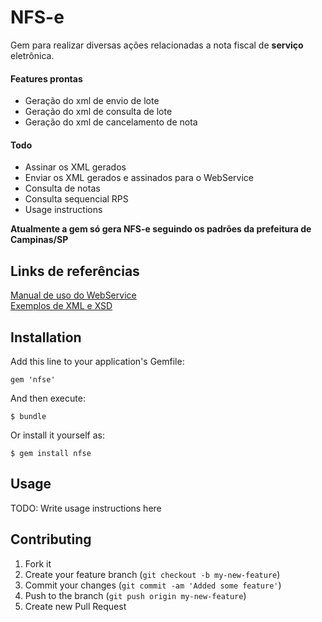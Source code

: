 # NFS-e

Gem para realizar diversas ações relacionadas a nota fiscal de **serviço** eletrônica.

#### Features prontas
* Geração do xml de envio de lote
* Geração do xml de consulta de lote
* Geração do xml de cancelamento de nota

#### Todo
* Assinar os XML gerados
* Enviar os XML gerados e assinados para o WebService
* Consulta de notas
* Consulta sequencial RPS
* Usage instructions

**Atualmente a gem só gera NFS-e seguindo os padrões da prefeitura de Campinas/SP**

## Links de referências
[Manual de uso do WebService](http://nfse.campinas.sp.gov.br/NotaFiscal/cpqPDF/WebService.pdf)  
[Exemplos de XML e XSD](http://www.dsfnet.com.br/nfse_lote/exemplosws.zip)

## Installation

Add this line to your application's Gemfile:

    gem 'nfse'

And then execute:

    $ bundle

Or install it yourself as:

    $ gem install nfse

## Usage

TODO: Write usage instructions here

## Contributing

1. Fork it
2. Create your feature branch (`git checkout -b my-new-feature`)
3. Commit your changes (`git commit -am 'Added some feature'`)
4. Push to the branch (`git push origin my-new-feature`)
5. Create new Pull Request
